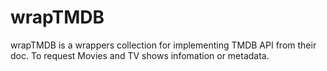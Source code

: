 # wrapTMDB
wrapTMDB is a wrappers collection for implementing TMDB API from their doc. To request Movies and TV shows infomation or metadata.
